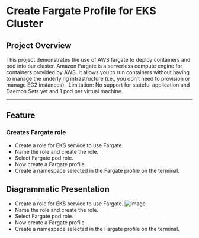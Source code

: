 # Create Fargate Profile for EKS Cluster

## **Project Overview**
This project demonstrates the use of AWS fargate to deploy containers and pod into our cluster. Amazon Fargate is a serverless compute engine for containers provided by AWS. It allows you to run containers without having to manage the underlying infrastructure (i.e., you don’t need to provision or manage EC2 instances). .Limitation: No support for stateful application and Daemon Sets yet and 1 pod per virtual machine.

---
  
## **Feature**

### **Creates Fargate role**
 - Create a role for EKS service to use Fargate.
 - Name the role and create the role.
 - Select Fargate pod role.
 - Now create a Fargate profile.
 - Create a namespace selected in the Fargate profile on the terminal.


## **Diagrammatic Presentation**
 - Create a role for EKS service to use Fargate.
   ![image](https://github.com/user-attachments/assets/e4e58cf2-b8f7-46b1-b750-d6d8abd7e397)
 - Name the role and create the role.
 - Select Fargate pod role.
 - Now create a Fargate profile.
 - Create a namespace selected in the Fargate profile on the terminal.








	
